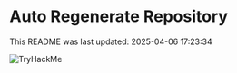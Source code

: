 # Auto Regenerate Repository

This README was last updated: 2025-04-06 17:23:34

 ![TryHackMe](https://tryhackme.com/badge/533634)
